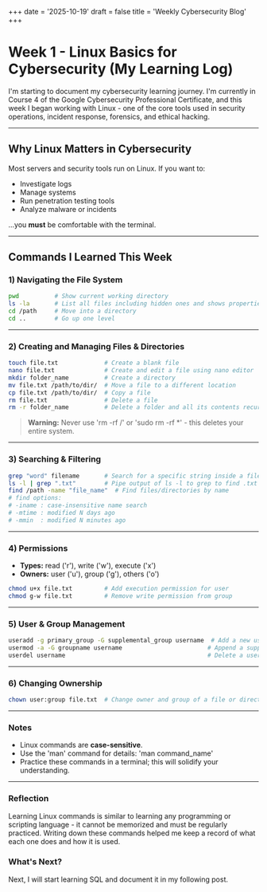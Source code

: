 +++
date = '2025-10-19'
draft = false
title = 'Weekly Cybersecurity Blog'
+++

# Week 1 - Linux Basics for Cybersecurity (My Learning Log)

I'm starting to document my cybersecurity learning journey. I'm currently in Course 4 of the Google Cybersecurity Professional Certificate, and this week I began working with Linux - one of the core tools used in security operations, incident response, forensics, and ethical hacking.

---

## Why Linux Matters in Cybersecurity

Most servers and security tools run on Linux. If you want to: 
- Investigate logs
- Manage systems
- Run penetration testing tools
- Analyze malware or incidents

...you **must** be comfortable with the terminal.

---

## Commands I Learned This Week

### 1) Navigating the File System

```bash
pwd          # Show current working directory
ls -la       # List all files including hidden ones and shows properties: permissions, ownership, size, modification date
cd /path     # Move into a directory
cd ..        # Go up one level
```

---

### 2) Creating and Managing Files & Directories

```bash
touch file.txt             # Create a blank file
nano file.txt              # Create and edit a file using nano editor
mkdir folder_name          # Create a directory
mv file.txt /path/to/dir/  # Move a file to a different location
cp file.txt /path/to/dir/  # Copy a file
rm file.txt                # Delete a file
rm -r folder_name          # Delete a folder and all its contents recursively
```

> **Warning:** Never use 'rm -rf /' or 'sudo rm -rf *' - this deletes your entire system.

---

### 3) Searching & Filtering

```bash
grep "word" filename       # Search for a specific string inside a file
ls -l | grep ".txt"        # Pipe output of ls -l to grep to find .txt files
find /path -name "file_name"  # Find files/directories by name
# find options:
# -iname : case-insensitive name search
# -mtime : modified N days ago
# -mmin  : modified N minutes ago
```

---

### 4) Permissions

- **Types:** read ('r'), write ('w'), execute ('x')  
- **Owners:** user ('u'), group ('g'), others ('o')  

```bash
chmod u+x file.txt         # Add execution permission for user
chmod g-w file.txt         # Remove write permission from group
```

---

### 5) User & Group Management

```bash
useradd -g primary_group -G supplemental_group username  # Add a new user with primary and supplemental groups
usermod -a -G groupname username                        # Append a supplemental group to an existing user
userdel username                                        # Delete a user
```

---

### 6) Changing Ownership

```bash
chown user:group file.txt  # Change owner and group of a file or directory
```

---

### Notes

- Linux commands are **case-sensitive**.
- Use the 'man' command for details: 'man command_name'
- Practice these commands in a terminal; this will solidify your understanding.

---

### Reflection

Learning Linux commands is similar to learning any programming or scripting language - it cannot be memorized and must be regularly practiced. Writing down these commands helped me keep a record of what each one does and how it is used.

### What's Next?

Next, I will start learning SQL and document it in my following post.
